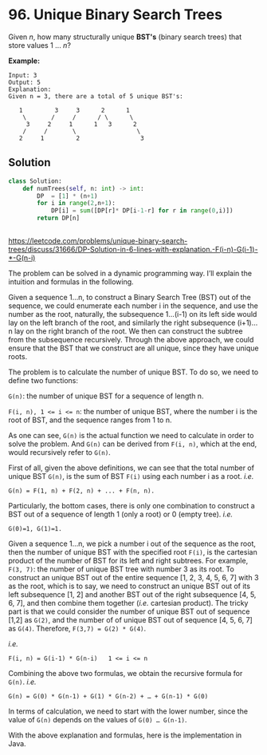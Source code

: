 # 96. Unique Binary Search Trees

Given *n*, how many structurally unique **BST's** (binary search trees) that store values 1 ... *n*?

**Example:**

```
Input: 3
Output: 5
Explanation:
Given n = 3, there are a total of 5 unique BST's:

   1         3     3      2      1
    \       /     /      / \      \
     3     2     1      1   3      2
    /     /       \                 \
   2     1         2                 3
```



## Solution

```python
class Solution:
    def numTrees(self, n: int) -> int:
        DP  = [1] * (n+1)
        for i in range(2,n+1):
            DP[i] = sum([DP[r]* DP[i-1-r] for r in range(0,i)])
        return DP[n]
        
```

https://leetcode.com/problems/unique-binary-search-trees/discuss/31666/DP-Solution-in-6-lines-with-explanation.-F(i-n)-G(i-1)-*-G(n-i)



The problem can be solved in a dynamic programming way. I’ll explain the intuition and formulas in the following.



Given a sequence 1…n, to construct a Binary Search Tree (BST) out of the sequence, we could enumerate each number i in the sequence, and use the number as the root, naturally, the subsequence 1…(i-1) on its left side would lay on the left branch of the root, and similarly the right subsequence (i+1)…n lay on the right branch of the root. We then can construct the subtree from the subsequence recursively. Through the above approach, we could ensure that the BST that we construct are all unique, since they have unique roots.



The problem is to calculate the number of unique BST. To do so, we need to define two functions:



`G(n)`: the number of unique BST for a sequence of length n.



`F(i, n), 1 <= i <= n`: the number of unique BST, where the number i is the root of BST, and the sequence ranges from 1 to n.



As one can see, `G(n)` is the actual function we need to calculate in order to solve the problem. And `G(n)` can be derived from `F(i, n)`, which at the end, would recursively refer to `G(n)`.



First of all, given the above definitions, we can see that the total number of unique BST `G(n)`, is the sum of BST `F(i)` using each number i as a root.
*i.e.*



```
G(n) = F(1, n) + F(2, n) + ... + F(n, n). 
```



Particularly, the bottom cases, there is only one combination to construct a BST out of a sequence of length 1 (only a root) or 0 (empty tree).
*i.e.*



```
G(0)=1, G(1)=1. 
```



Given a sequence 1…n, we pick a number i out of the sequence as the root, then the number of unique BST with the specified root `F(i)`, is the cartesian product of the number of BST for its left and right subtrees. For example, `F(3, 7)`: the number of unique BST tree with number 3 as its root. To construct an unique BST out of the entire sequence [1, 2, 3, 4, 5, 6, 7] with 3 as the root, which is to say, we need to construct an unique BST out of its left subsequence [1, 2] and another BST out of the right subsequence [4, 5, 6, 7], and then combine them together (*i.e.* cartesian product). The tricky part is that we could consider the number of unique BST out of sequence [1,2] as `G(2)`, and the number of of unique BST out of sequence [4, 5, 6, 7] as `G(4)`. Therefore, `F(3,7) = G(2) * G(4)`.



*i.e.*



```
F(i, n) = G(i-1) * G(n-i)	1 <= i <= n 
```



Combining the above two formulas, we obtain the recursive formula for `G(n)`. *i.e.*



```
G(n) = G(0) * G(n-1) + G(1) * G(n-2) + … + G(n-1) * G(0) 
```



In terms of calculation, we need to start with the lower number, since the value of `G(n)` depends on the values of `G(0) … G(n-1)`.



With the above explanation and formulas, here is the implementation in Java.